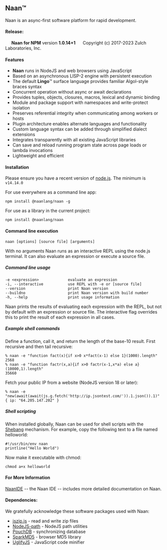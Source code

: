 **Naan**™
-----

Naan is an async-first software platform for rapid development.

#### Release:
     **Naan for NPM** version **1.0.14+1**
     Copyright (c) 2017-2023 Zulch Laboratories, Inc.

#### Features
- **Naan** runs in NodeJS and web browsers using JavaScript
- Based on an asynchronous LISP-2 engine with persistent execution
- The default **Lingo**™ surface language provides familiar Algol-style braces syntax
- Concurrent operation without async or await declarations
- Provides tuples, objects, closures, macros, lexical and dynamic binding
- Module and package support with namespaces and write-protect isolation
- Preserves referential integrity when communicating among workers or hosts
- Plugin architecture enables alternate languages and functionality
- Custom language syntax can be added through simplified dialect extensions
- Integrates transparently with all existing JavaScript libraries
- Can save and reload running program state across page loads or lambda invocations
- Lightweight and efficient

#### Installation

Please ensure you have a recent version of [node.js](http://nodejs.org/). The minimum is `v14.14.0`

For use everywhere as a command line app:

    npm install @naanlang/naan -g

For use as a library in the current project:

    npm install @naanlang/naan

#### Command line execution

    naan [options] [source file] [arguments]

With no arguments Naan runs as an interactive REPL using the node.js terminal.
It can also evaluate an expression or execute a source file.

##### Command line usage

    -e <expression>             evaluate an expression
    -i, --interactive           use REPL with -e or [source file]
    --version                   print Naan version
    --buildno                   print Naan version with build number
    -h, --help                  print usage information

Naan prints the results of evaluating each expression with the REPL, but not
by default with an expression or source file. The interactive flag overrides
this to print the result of each expression in all cases.

##### Example shell commands

Define a function, call it, and return the length of the base-10 result. First recursive and then tail recursive:

```
% naan -e "function fact(x){if x>0 x*fact(x-1) else 1}(1000).length"
2568
% naan -e "function factr(x,a){if x>0 factr(x-1,x*a) else a}(10000,1).length"
35660
```
Fetch your public IP from a website (NodeJS version 18 or later):

```
% naan -e "new(await(await(js.g.fetch('http://ip.jsontest.com/')).1.json()).1)"
{ ip: "64.205.147.202" }
```


##### Shell scripting

When installed globally, Naan can be used for shell scripts with the [Shebang](https://en.wikipedia.org/wiki/Shebang_(Unix))
mechanism. For example, copy the following text to a file named helloworld:

    #!/usr/bin/env naan
    printline("Hello World")

Now make it executable with chmod:

    chmod a+x helloworld

#### For More Information

[NaanIDE](https://www.npmjs.com/package/@naanlang/naanide) -- the Naan IDE -- includes more detailed documentation on Naan.

#### Dependencies:
We gratefully acknowledge these software packages used with Naan:
- [jszip.js](http://stuartk.com/jszip) - read and write zip files
- [NodeJS-path](https://nodejs.org/) - NodeJS path utilities
- [PouchDB](https://pouchdb.com/) - synchronizing database
- [SparkMD5](https://github.com/satazor/js-spark-md5) - browser MD5 library
- [UglifyJS](https://github.com/mishoo/UglifyJS) - JavaScript code minifier
